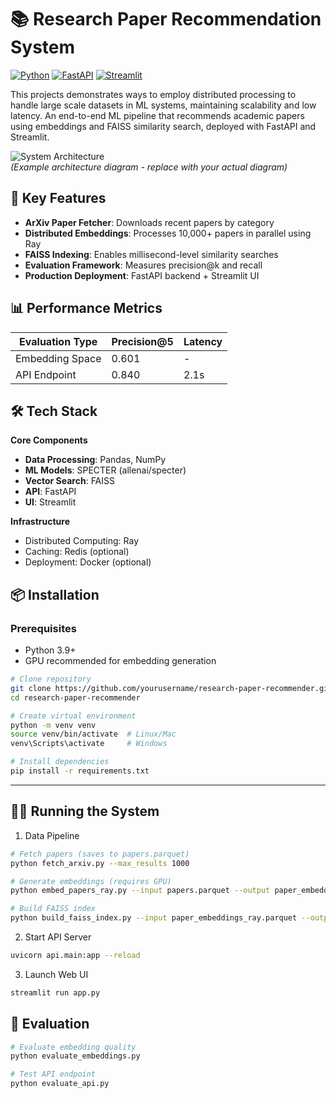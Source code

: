 # 📚 Research Paper Recommendation System

[![Python](https://img.shields.io/badge/Python-3.9%2B-blue)](https://www.python.org/)
[![FastAPI](https://img.shields.io/badge/FastAPI-0.95-green)](https://fastapi.tiangolo.com/)
[![Streamlit](https://img.shields.io/badge/Streamlit-1.22-orange)](https://streamlit.io/)

This projects demonstrates ways to employ distributed processing to handle large scale datasets in ML systems, maintaining scalability and low latency.
An end-to-end ML pipeline that recommends academic papers using embeddings and FAISS similarity search, deployed with FastAPI and Streamlit.

![System Architecture](docs/system_architecture.png)  
*(Example architecture diagram - replace with your actual diagram)*

## 🚀 Key Features

- **ArXiv Paper Fetcher**: Downloads recent papers by category
- **Distributed Embeddings**: Processes 10,000+ papers in parallel using Ray
- **FAISS Indexing**: Enables millisecond-level similarity searches
- **Evaluation Framework**: Measures precision@k and recall
- **Production Deployment**: FastAPI backend + Streamlit UI

## 📊 Performance Metrics

| Evaluation Type | Precision@5 | Latency |
|----------------|------------|---------|
| Embedding Space | 0.601      | -       |
| API Endpoint   | 0.840      | 2.1s    |

## 🛠️ Tech Stack

**Core Components**
- **Data Processing**: Pandas, NumPy
- **ML Models**: SPECTER (allenai/specter)
- **Vector Search**: FAISS
- **API**: FastAPI
- **UI**: Streamlit

**Infrastructure**
- Distributed Computing: Ray
- Caching: Redis (optional)
- Deployment: Docker (optional)

## 📦 Installation

### Prerequisites
- Python 3.9+
- GPU recommended for embedding generation

```bash
# Clone repository
git clone https://github.com/yourusername/research-paper-recommender.git
cd research-paper-recommender

# Create virtual environment
python -m venv venv
source venv/bin/activate  # Linux/Mac
venv\Scripts\activate     # Windows

# Install dependencies
pip install -r requirements.txt
```
---

## 🏃‍♂️ Running the System

1. Data Pipeline

```bash
# Fetch papers (saves to papers.parquet)
python fetch_arxiv.py --max_results 1000

# Generate embeddings (requires GPU)
python embed_papers_ray.py --input papers.parquet --output paper_embeddings_ray.parquet

# Build FAISS index
python build_faiss_index.py --input paper_embeddings_ray.parquet --output faiss_index
```

2. Start API Server

```bash
uvicorn api.main:app --reload
```

3. Launch Web UI
```bash
streamlit run app.py
```

## 🧪 Evaluation

```bash
# Evaluate embedding quality
python evaluate_embeddings.py

# Test API endpoint
python evaluate_api.py
```


